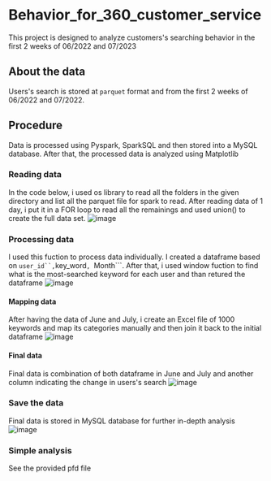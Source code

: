 # Behavior_for_360_customer_service
This project is designed to analyze customers's searching behavior in the first 2 weeks of 06/2022 and 07/2023

## About the data 
Users's search is stored at ```parquet``` format and from the first 2 weeks of 06/2022 and 07/2022.

## Procedure 
Data is processed using Pyspark, SparkSQL and then stored into a MySQL database. After that, the processed data is analyzed using Matplotlib 

### Reading data
In the code below, i used os library to read all the folders in the given directory and list all the parquet file for spark to read. After reading data of 1 day, i put it in a FOR loop to read all the remainings and used union() to create the full data set.
![image](https://github.com/Thang285/Behavior_for_360_customer_service/assets/116457922/ac02ad28-f8c5-4da8-b604-3615d30f0ff2)

### Processing data
I used this fuction to process data individually. I created a dataframe based on ```user_id``,```key_word```, ```Month```. After that, i used window fuction to find what is the most-searched keyword for each user and than retured the dataframe 
![image](https://github.com/Thang285/Behavior_for_360_customer_service/assets/116457922/4dedb084-5bb0-4cc0-be4e-80b2ce2bb4cf)

#### Mapping data
After having the data of June and July, i create an Excel file of 1000 keywords and map its categories manually and then join it back to the initial dataframe 
![image](https://github.com/Thang285/Behavior_for_360_customer_service/assets/116457922/90f578f8-202c-4521-96d2-aace727f4b91)

#### Final data
Final data is combination of both dataframe in June and July and another column indicating the change in users's search 
![image](https://github.com/Thang285/Behavior_for_360_customer_service/assets/116457922/5643ad16-d669-4213-8be6-c264efb7eaa9)

### Save the data 
Final data is stored in MySQL database for further in-depth analysis
![image](https://github.com/Thang285/Behavior_for_360_customer_service/assets/116457922/b591abc7-e9c2-4bcc-92df-9016754e46bb)

### Simple analysis
See the provided pfd file






